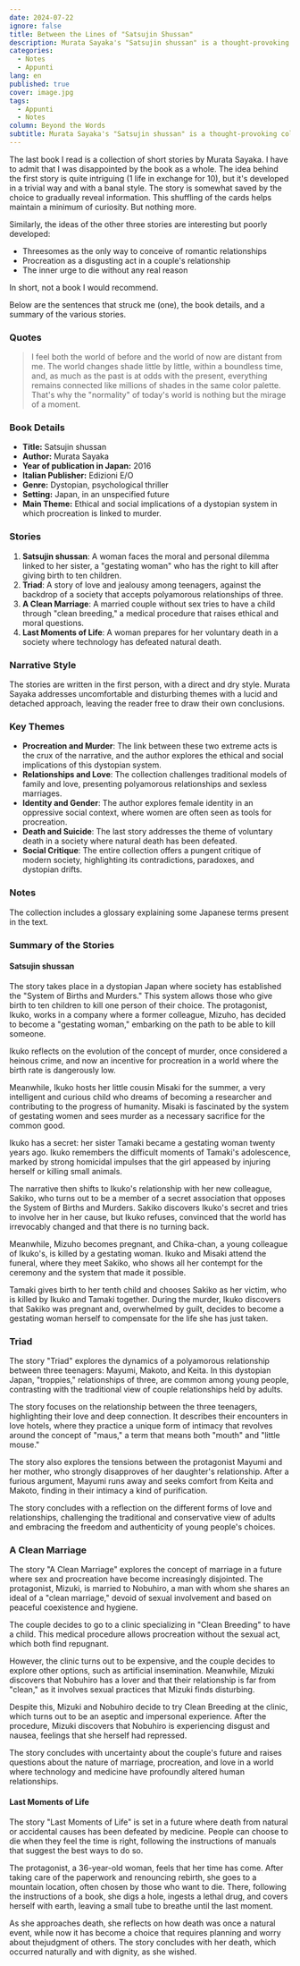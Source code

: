 ```yaml
---
date: 2024-07-22
ignore: false
title: Between the Lines of "Satsujin Shussan"
description: Murata Sayaka's "Satsujin shussan" is a thought-provoking collection of short stories set in a dystopian Japan. It delves into the lives of individuals grappling with a disturbing societal system that links procreation to murder. Through their experiences, the stories raise profound questions about morality, freedom, and the essence of humanity.
categories:
  - Notes
  - Appunti
lang: en
published: true
cover: image.jpg
tags:
  - Appunti
  - Notes
column: Beyond the Words
subtitle: Murata Sayaka's "Satsujin shussan" is a thought-provoking collection of short stories set in a dystopian Japan. It delves into the lives of individuals grappling with a disturbing societal system that links procreation to murder. Through their experiences, the stories raise profound questions about morality, freedom, and the essence of humanity.
---
```

The last book I read is a collection of short stories by Murata Sayaka. I have to admit that I was disappointed by the book as a whole. The idea behind the first story is quite intriguing (1 life in exchange for 10), but it's developed in a trivial way and with a banal style. The story is somewhat saved by the choice to gradually reveal information. This shuffling of the cards helps maintain a minimum of curiosity. But nothing more.

Similarly, the ideas of the other three stories are interesting but poorly developed:

- Threesomes as the only way to conceive of romantic relationships
- Procreation as a disgusting act in a couple's relationship
- The inner urge to die without any real reason

In short, not a book I would recommend.

Below are the sentences that struck me (one), the book details, and a summary of the various stories.

### Quotes

> I feel both the world of before and the world of now are distant from me. The world changes shade little by little, within a boundless time, and, as much as the past is at odds with the present, everything remains connected like millions of shades in the same color palette. That's why the "normality" of today's world is nothing but the mirage of a moment.

### Book Details

- **Title:** Satsujin shussan
- **Author:** Murata Sayaka
- **Year of publication in Japan:** 2016
- **Italian Publisher:** Edizioni E/O
- **Genre:** Dystopian, psychological thriller
- **Setting:** Japan, in an unspecified future
- **Main Theme:** Ethical and social implications of a dystopian system in which procreation is linked to murder.

### Stories

1. **Satsujin shussan**: A woman faces the moral and personal dilemma linked to her sister, a "gestating woman" who has the right to kill after giving birth to ten children.
2. **Triad**: A story of love and jealousy among teenagers, against the backdrop of a society that accepts polyamorous relationships of three.
3. **A Clean Marriage**: A married couple without sex tries to have a child through "clean breeding," a medical procedure that raises ethical and moral questions.
4. **Last Moments of Life**: A woman prepares for her voluntary death in a society where technology has defeated natural death.

### Narrative Style

The stories are written in the first person, with a direct and dry style. Murata Sayaka addresses uncomfortable and disturbing themes with a lucid and detached approach, leaving the reader free to draw their own conclusions.

### Key Themes

- **Procreation and Murder**: The link between these two extreme acts is the crux of the narrative, and the author explores the ethical and social implications of this dystopian system.
- **Relationships and Love**: The collection challenges traditional models of family and love, presenting polyamorous relationships and sexless marriages.
- **Identity and Gender**: The author explores female identity in an oppressive social context, where women are often seen as tools for procreation.
- **Death and Suicide**: The last story addresses the theme of voluntary death in a society where natural death has been defeated.
- **Social Critique**: The entire collection offers a pungent critique of modern society, highlighting its contradictions, paradoxes, and dystopian drifts.

### Notes

The collection includes a glossary explaining some Japanese terms present in the text.

### Summary of the Stories

#### **Satsujin shussan**

The story takes place in a dystopian Japan where society has established the "System of Births and Murders." This system allows those who give birth to ten children to kill one person of their choice. The protagonist, Ikuko, works in a company where a former colleague, Mizuho, has decided to become a "gestating woman," embarking on the path to be able to kill someone.

Ikuko reflects on the evolution of the concept of murder, once considered a heinous crime, and now an incentive for procreation in a world where the birth rate is dangerously low.

Meanwhile, Ikuko hosts her little cousin Misaki for the summer, a very intelligent and curious child who dreams of becoming a researcher and contributing to the progress of humanity. Misaki is fascinated by the system of gestating women and sees murder as a necessary sacrifice for the common good.

Ikuko has a secret: her sister Tamaki became a gestating woman twenty years ago. Ikuko remembers the difficult moments of Tamaki's adolescence, marked by strong homicidal impulses that the girl appeased by injuring herself or killing small animals.

The narrative then shifts to Ikuko's relationship with her new colleague, Sakiko, who turns out to be a member of a secret association that opposes the System of Births and Murders. Sakiko discovers Ikuko's secret and tries to involve her in her cause, but Ikuko refuses, convinced that the world has irrevocably changed and that there is no turning back.

Meanwhile, Mizuho becomes pregnant, and Chika-chan, a young colleague of Ikuko's, is killed by a gestating woman. Ikuko and Misaki attend the funeral, where they meet Sakiko, who shows all her contempt for the ceremony and the system that made it possible.

Tamaki gives birth to her tenth child and chooses Sakiko as her victim, who is killed by Ikuko and Tamaki together. During the murder, Ikuko discovers that Sakiko was pregnant and, overwhelmed by guilt, decides to become a gestating woman herself to compensate for the life she has just taken.

### **Triad**

The story "Triad" explores the dynamics of a polyamorous relationship between three teenagers: Mayumi, Makoto, and Keita. In this dystopian Japan, "troppies," relationships of three, are common among young people, contrasting with the traditional view of couple relationships held by adults.

The story focuses on the relationship between the three teenagers, highlighting their love and deep connection. It describes their encounters in love hotels, where they practice a unique form of intimacy that revolves around the concept of "maus," a term that means both "mouth" and "little mouse."

The story also explores the tensions between the protagonist Mayumi and her mother, who strongly disapproves of her daughter's relationship. After a furious argument, Mayumi runs away and seeks comfort from Keita and Makoto, finding in their intimacy a kind of purification.

The story concludes with a reflection on the different forms of love and relationships, challenging the traditional and conservative view of adults and embracing the freedom and authenticity of young people's choices.

### **A Clean Marriage**

The story "A Clean Marriage" explores the concept of marriage in a future where sex and procreation have become increasingly disjointed. The protagonist, Mizuki, is married to Nobuhiro, a man with whom she shares an ideal of a "clean marriage," devoid of sexual involvement and based on peaceful coexistence and hygiene.

The couple decides to go to a clinic specializing in "Clean Breeding" to have a child. This medical procedure allows procreation without the sexual act, which both find repugnant.

However, the clinic turns out to be expensive, and the couple decides to explore other options, such as artificial insemination. Meanwhile, Mizuki discovers that Nobuhiro has a lover and that their relationship is far from "clean," as it involves sexual practices that Mizuki finds disturbing.

Despite this, Mizuki and Nobuhiro decide to try Clean Breeding at the clinic, which turns out to be an aseptic and impersonal experience. After the procedure, Mizuki discovers that Nobuhiro is experiencing disgust and nausea, feelings that she herself had repressed.

The story concludes with uncertainty about the couple's future and raises questions about the nature of marriage, procreation, and love in a world where technology and medicine have profoundly altered human relationships.

#### **Last Moments of Life**

The story "Last Moments of Life" is set in a future where death from natural or accidental causes has been defeated by medicine. People can choose to die when they feel the time is right, following the instructions of manuals that suggest the best ways to do so.

The protagonist, a 36-year-old woman, feels that her time has come. After taking care of the paperwork and renouncing rebirth, she goes to a mountain location, often chosen by those who want to die. There, following the instructions of a book, she digs a hole, ingests a lethal drug, and covers herself with earth, leaving a small tube to breathe until the last moment.

As she approaches death, she reflects on how death was once a natural event, while now it has become a choice that requires planning and worry about thejudgment of others. The story concludes with her death, which occurred naturally and with dignity, as she wished.